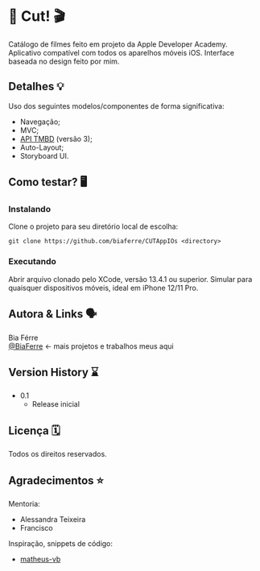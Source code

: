 # 🍿 Cut! 🎬

Catálogo de filmes feito em projeto da Apple Developer Academy.
Aplicativo compatível com todos os aparelhos móveis iOS.
Interface baseada no design feito por mim.

## Detalhes 💡
Uso dos seguintes modelos/componentes de forma significativa:
* Navegação;
* MVC;
* [API TMBD](https://developers.themoviedb.org) (versão 3);
* Auto-Layout;
* Storyboard UI.

## Como testar? 🖥

### Instalando

Clone o projeto para seu diretório local de escolha:
```
git clone https://github.com/biaferre/CUTAppIOs <directory>
```

### Executando

Abrir arquivo clonado pelo XCode, versão 13.4.1 ou superior.
Simular para quaisquer dispositivos móveis, ideal em iPhone 12/11 Pro.

## Autora & Links 🗣

Bia Férre  
[@BiaFerre](https://https://linktr.ee/biaferre) <- mais projetos e trabalhos meus aqui

## Version History ⌛️

* 0.1
    * Release inicial

## Licença 🗓

Todos os direitos reservados.

## Agradecimentos ⭐️

Mentoria:
* Alessandra Teixeira
* Francisco 

Inspiração, snippets de código:
* [matheus-vb](https://github.com/matheus-vb/Movielogue)
